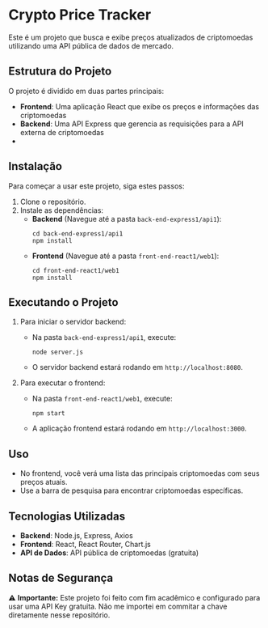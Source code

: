 # Crypto Price Tracker

Este é um projeto que busca e exibe preços atualizados de criptomoedas utilizando uma API pública de dados de mercado.

## Estrutura do Projeto

O projeto é dividido em duas partes principais:
- **Frontend**: Uma aplicação React que exibe os preços e informações das criptomoedas
- **Backend**: Uma API Express que gerencia as requisições para a API externa de criptomoedas
- 
## Instalação

Para começar a usar este projeto, siga estes passos:

1. Clone o repositório.
2. Instale as dependências:
   - **Backend** (Navegue até a pasta `back-end-express1/api1`):
     ```
     cd back-end-express1/api1
     npm install
     ```
   - **Frontend** (Navegue até a pasta `front-end-react1/web1`):
     ```
     cd front-end-react1/web1
     npm install
     ```

## Executando o Projeto

1. Para iniciar o servidor backend:
   - Na pasta `back-end-express1/api1`, execute:
     ```
     node server.js
     ```
   - O servidor backend estará rodando em `http://localhost:8080`.

2. Para executar o frontend:
   - Na pasta `front-end-react1/web1`, execute:
     ```
     npm start
     ```
   - A aplicação frontend estará rodando em `http://localhost:3000`.

## Uso

- No frontend, você verá uma lista das principais criptomoedas com seus preços atuais.
- Use a barra de pesquisa para encontrar criptomoedas específicas.

## Tecnologias Utilizadas

- **Backend**: Node.js, Express, Axios
- **Frontend**: React, React Router, Chart.js
- **API de Dados**: API pública de criptomoedas (gratuita)

## Notas de Segurança

⚠️ **Importante:** Este projeto foi feito com fim acadêmico e configurado para usar uma API Key gratuita. Não me importei em commitar a chave diretamente nesse repositório.
